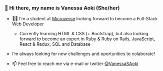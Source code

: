 ### 👋 Hi there, my name is Vanessa Aoki (She/her) 


- :woman_technologist: I’m a student at [Microverse](https://www.microverse.org/) looking forward to become a Full-Stack Web Developer

    - Currently learning HTML & CSS (+ Bootstrap), but also looking forward to become an expert in Ruby & Ruby on Rails, JavaScript, React & Redux, SQL and Database

- I’m always looking for new challenges and oportunities to colaborate!

- 📫 Feel free to reach me via e-mail or twitter [@VanessaSAoki](https://twitter.com/VanessaSAoki)

